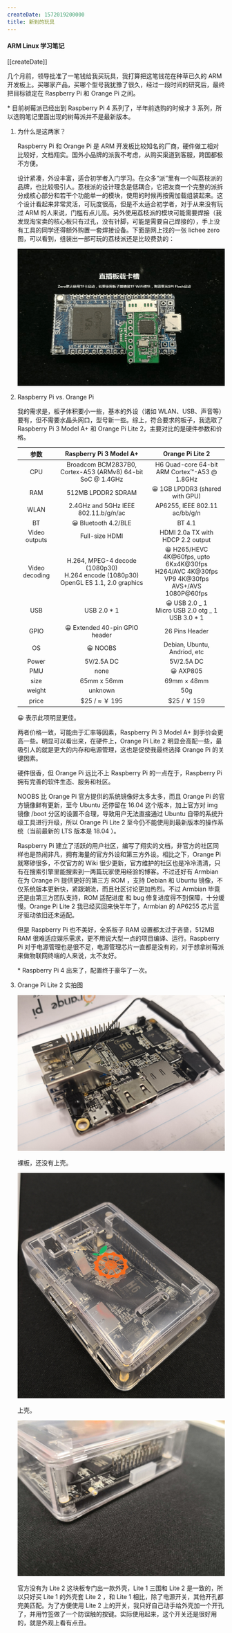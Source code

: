 ```yaml
---
createDate: 1572019200000
title: 新到的玩具
---
```


#### ARM Linux 学习笔记

[[createDate]]

几个月前，领导批准了一笔钱给我买玩具，我打算把这笔钱花在种草已久的 ARM 开发板上。买哪家产品，买哪个型号我犹豫了很久，经过一段时间的研究后，最终把目标锁定在 Raspberry Pi 和 Orange Pi 之间。

\* 目前树莓派已经出到 Raspberry Pi 4 系列了，半年前选购的时候才 3 系列，所以选购笔记里面出现的树莓派并不是最新版本。

1. 为什么是这两家？

   Raspberry Pi 和 Orange Pi 是 ARM 开发板比较知名的厂商，硬件做工相对比较好，文档翔实。国外小品牌的派我不考虑，从购买渠道到客服，跨国都极不方便。

   设计紧凑，外设丰富，适合初学者入门学习。在众多“派”里有一个叫荔枝派的品牌，也比较吸引人。荔枝派的设计理念是低耦合，它把友商一个完整的派拆分成核心部分和若干个功能单一的模块，使用的时候再按需加载组装起来。这个设计看起来非常灵活，可玩度很高，但是不太适合初学者，对于从来没有玩过 ARM 的人来说，门槛有点儿高。另外使用荔枝派的模块可能需要焊接（我发现淘宝卖的核心板只有过孔，没有针脚，可能是需要自己焊接的），手上没有工具的同学还得额外购置一套焊接设备。下面是网上找的一张 lichee zero 图，可以看到，组装出一部可玩的荔枝派还是比较费劲的：

   <p><img src="./lichee-zero.gif"></p>

2. Raspberry Pi vs. Orange Pi

   我的需求是，板子体积要小一些，基本的外设（诸如 WLAN、USB、声音等）要有，但不需要水晶头网口，型号新一些。综上，符合要求的板子，我选取了 Raspberry Pi 3 Model A+ 和 Orange Pi Lite 2，主要对比的是硬件参数和价格。

   |      参数      |                                   Raspberry Pi 3 Model A+                                   |                                                  Orange Pi Lite 2                                                  |
   | :------------: | :-----------------------------------------------------------------------------------------: | :----------------------------------------------------------------------------------------------------------------: |
   |      CPU       |                 Broadcom BCM2837B0, Cortex-A53 (ARMv8) 64-bit SoC @ 1.4GHz                  |                                    H6 Quad-core 64-bit ARM Cortex™-A53 @ 1.8GHz                                    |
   |      RAM       |                                     512MB LPDDR2 SDRAM                                      |                                      :grinning: 1GB LPDDR3 (shared with GPU)                                       |
   |      WLAN      |                            2.4GHz and 5GHz IEEE 802.11.b/g/n/ac                             |                                           AP6255, IEEE 802.11 ac/bb/g/n                                            |
   |       BT       |                                :grinning: Bluetooth 4.2/BLE                                 |                                                       BT 4.1                                                       |
   | Video outputs  |                                       Full-size HDMI                                        |                                         HDMI 2.0a TX with HDCP 2.2 output                                          |
   | Video decoding | H.264, MPEG-4 decode (1080p30) <br> H.264 encode (1080p30) <br> OpenGL ES 1.1, 2.0 graphics | :grinning: H265/HEVC 4K@60fps, upto 6Kx4K@30fps <br> H264/AVC 4K@30fps <br> VP9 4K@30fps <br> AVS+/AVS 1080P@60fps |
   |      USB       |                                        USB 2.0 \* 1                                         |                        :grinning: USB 2.0 _ 1 <br> Micro USB 2.0 otg _ 1 <br> USB 3.0 \* 1                         |
   |      GPIO      |                           :grinning: Extended 40-pin GPIO header                            |                                                   26 Pins Header                                                   |
   |       OS       |                                      :grinning: NOOBS                                       |                                            Debian, Ubuntu, Andriod, etc                                            |
   |     Power      |                                         5V/2.5A DC                                          |                                                     5V/2.5A DC                                                     |
   |      PMU       |                                            none                                             |                                                 :grinning: AXP805                                                  |
   |      size      |                                         65mm x 56mm                                         |                                                    69mm × 48mm                                                     |
   |     weight     |                                           unknown                                           |                                                        50g                                                         |
   |     price      |                                       $25 / ≈ ￥ 195                                        |                                                    $25 / ￥ 159                                                    |

   :grinning: 表示此项明显更佳。

   两者价格一致，可能由于汇率等因素，Raspberry Pi 3 Model A+ 到手价会更高一些。明显可以看出来，在硬件上，Orange Pi Lite 2 明显会高配一些，最吸引人的就是更大的内存和电源管理，这也是促使我最终选择 Orange Pi 的关键因素。

   硬件很香，但 Orange Pi 远比不上 Raspberry Pi 的一点在于，Raspberry Pi 拥有完善的软件生态、服务和社区。

   NOOBS 比 Orange Pi 官方提供的系统镜像好太多太多，而且 Orange Pi 的官方镜像鲜有更新，至今 Ubuntu 还停留在 16.04 这个版本，加上官方对 img 镜像 /boot 分区的设置不合理，导致用户无法直接通过 Ubuntu 自带的系统升级工具进行升级，所以 Orange Pi Lite 2 至今仍不能使用到最新版本的操作系统（当前最新的 LTS 版本是 18.04 ）。

   Raspberry Pi 建立了活跃的用户社区，编写了翔实的文档，非官方的社区同样也是热闹非凡，拥有海量的官方外设和第三方外设。相比之下，Orange Pi 就寒碜很多，不仅官方的 Wiki 很少更新，官方维护的社区也是冷冷清清，只有在搜索引擎里能搜索到一两篇玩家使用经验的博客。不过还好有 Armbian 在为 Orange Pi 提供更好的第三方 ROM ，支持 Debian 和 Ubuntu 镜像，不仅系统版本更新快，紧跟潮流，而且社区讨论更加热烈。不过 Armbian 毕竟还是由第三方团队支持，ROM 适配进度 和 bug 修复进度得不到保障，十分缓慢。Orange Pi Lite 2 我已经买回来快半年了，Armbian 的 AP6255 芯片蓝牙驱动依旧还未适配。

   但是 Raspberry Pi 也不美好，全系板子 RAM 设置都太过于吝啬，512MB RAM 很难适应娱乐需求，更不用说大型一点的项目编译、运行。Raspberry Pi 对于电源管理也是很不足，电源管理芯片一直都是没有的，对于想拿树莓派来做物联网终端的人来说，太不友好。

   \* Raspberry Pi 4 出来了，配置终于豪华了一次。

3. Orange Pi Lite 2 实拍图

   <p><img src="./lite2-0.jpg"></p>

   裸板，还没有上壳。

   <p><img src="./lite2-2.jpg"></p>

   上壳。

   <p><img src="./lite2-1.jpg"></p>

   官方没有为 Lite 2 这块板专门出一款外壳，Lite 1 三围和 Lite 2 是一致的，所以只好买 Lite 1 的外壳套 Lite 2 ，和 Lite 1 相比，除了电源开关，其他开孔都完美匹配。为了方便使用 Lite 2 上的开关，我只好自己动手给外壳加一个开孔了，并用竹签做了一个防误触的按键。实际使用起来，这个开关还是很好用的，就是外观上看有点丑。
